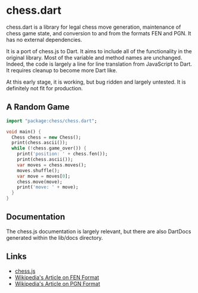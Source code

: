 chess.dart
==========

chess.dart is a library for legal chess move generation, maintenance of chess game state, and conversion to and from the formats FEN and PGN.  It has no external dependencies.

It is a port of chess.js to Dart.  It aims to include all of the functionality in the original library.  Most of the variable and method names are unchanged.  Indeed, the code is largely a line for line translation from JavaScript to Dart.  It requires cleanup to become more Dart like.

At this early stage, it is working, but bug ridden and largely untested. It is definitely not fit for production.

## A Random Game

```dart
import "package:chess/chess.dart";

void main() {
  Chess chess = new Chess();
  print(chess.ascii());
  while (!chess.game_over()) {
    print('position: ' + chess.fen());
    print(chess.ascii());
    var moves = chess.moves();
    moves.shuffle();
    var move = moves[0];
    chess.move(move);
    print('move: ' + move);
  }
}
```
## Documentation

The chess.js documentation is largely relevant, but there are also DartDocs generated within the lib/docs directory.

## Links
- [chess.js](https://github.com/jhlywa/chess.js)
- [Wikipedia's Article on FEN Format](http://en.wikipedia.org/wiki/Forsyth–Edwards_Notation)
- [Wikipedia's Article on PGN Format](http://en.wikipedia.org/wiki/Portable_Game_Notation)
